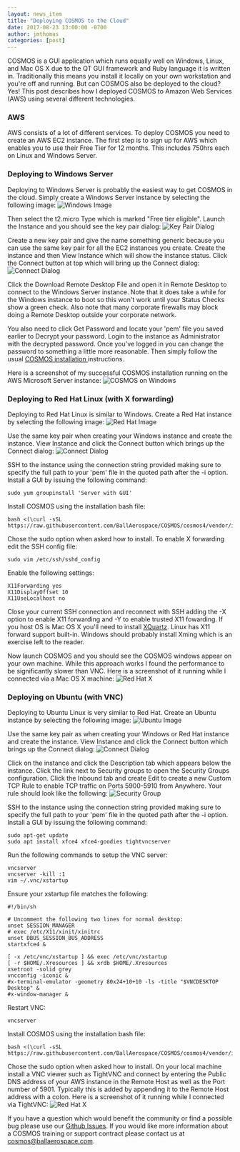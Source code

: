 ```yaml
---
layout: news_item
title: "Deploying COSMOS to the Cloud"
date: 2017-08-23 13:00:00 -0700
author: jmthomas
categories: [post]
---
```


COSMOS is a GUI application which runs equally well on Windows, Linux, and Mac OS X due to the QT GUI framework and Ruby language it is written in. Traditionally this means you install it locally on your own workstation and you're off and running. But can COSMOS also be deployed to the cloud? Yes! This post describes how I deployed COSMOS to Amazon Web Services (AWS) using several different technologies.

### AWS

AWS consists of a lot of different services. To deploy COSMOS you need to create an AWS EC2 instance. The first step is to sign up for AWS which enables you to use their Free Tier for 12 months. This includes 750hrs each on Linux and Windows Server.

### Deploying to Windows Server

Deploying to Windows Server is probably the easiest way to get COSMOS in the cloud. Simply create a Windows Server instance by selecting the following image:
![Windows Image]({{site.baseurl}}/img/2017_08_23_aws_win_server.png)

Then select the t2.micro Type which is marked "Free tier eligible". Launch the Instance and you should see the key pair dialog:
![Key Pair Dialog]({{site.baseurl}}/img/2017_08_23_aws_key_pair.png)

Create a new key pair and give the name something generic because you can use the same key pair for all the EC2 instances you create. Create the instance and then View Instance which will show the instance status. Click the Connect button at top which will bring up the Connect dialog:
![Connect Dialog]({{site.baseurl}}/img/2017_08_23_aws_win_connect.png)

Click the Download Remote Desktop File and open it in Remote Desktop to connect to the Windows Server instance. Note that it does take a while for the Windows instance to boot so this won't work until your Status Checks show a green check. Also note that many corporate firewalls may block doing a Remote Desktop outside your corporate network.

You also need to click Get Password and locate your 'pem' file you saved earlier to Decrypt your password. Login to the instance as Administrator with the decrypted password. Once you've logged in you can change the password to something a little more reasonable. Then simply follow the usual [COSMOS installation ]({{site.baseurl}}/docs/v4/installation/) instructions.

Here is a screenshot of my successful COSMOS installation running on the AWS Microsoft Server instance:
![COSMOS on Windows]({{site.baseurl}}/img/2017_08_23_aws_windows.png)

### Deploying to Red Hat Linux (with X forwarding)

Deploying to Red Hat Linux is similar to Windows. Create a Red Hat instance by selecting the following image:
![Red Hat Image]({{site.baseurl}}/img/2017_08_23_aws_red_hat.png)

Use the same key pair when creating your Windows instance and create the instance. View Instance and click the Connect button which brings up the Connect dialog:
![Connect Dialog]({{site.baseurl}}/img/2017_08_23_aws_red_hat_connect.png)

SSH to the instance using the connection string provided making sure to specify the full path to your 'pem' file in the quoted path after the -i option. Install a GUI by issuing the following command:

```
sudo yum groupinstall 'Server with GUI'
```

Install COSMOS using the installation bash file:

```
bash <(\curl -sSL https://raw.githubusercontent.com/BallAerospace/COSMOS/cosmos4/vendor/installers/linux_mac/INSTALL_COSMOS.sh)
```

Chose the sudo option when asked how to install. To enable X forwarding edit the SSH config file:

```
sudo vim /etc/ssh/sshd_config
```

Enable the following settings:

```
X11Forwarding yes
X11DisplayOffset 10
X11UseLocalhost no
```

Close your current SSH connection and reconnect with SSH adding the -X option to enable X11 forwarding and -Y to enable trusted X11 fowarding. If you host OS is Mac OS X you'll need to install [XQuartz](https://www.xquartz.org/). Linux has X11 forward support built-in. Windows should probably install Xming which is an exercise left to the reader.

Now launch COSMOS and you should see the COSMOS windows appear on your own machine. While this approach works I found the performance to be significantly slower than VNC. Here is a screenshot of it running while I connected via a Mac OS X machine:
![Red Hat X]({{site.baseurl}}/img/2017_08_23_aws_red_hat_x.png)

### Deploying on Ubuntu (with VNC)

Deploying to Ubuntu Linux is very similar to Red Hat. Create an Ubuntu instance by selecting the following image:
![Ubuntu Image]({{site.baseurl}}/img/2017_08_23_aws_ubuntu.png)

Use the same key pair as when creating your Windows or Red Hat instance and create the instance. View Instance and click the Connect button which brings up the Connect dialog:
![Connect Dialog]({{site.baseurl}}/img/2017_08_23_aws_red_hat_connect.png)

Click on the instance and click the Description tab which appears below the instance. Click the link next to Security groups to open the Security Groups configuration. Click the Inbound tab and create Edit to create a new Custom TCP Rule to enable TCP traffic on Ports 5900-5910 from Anywhere. Your rule should look like the following:
![Security Group]({{site.baseurl}}/img/2017_08_23_aws_security_group.png)

SSH to the instance using the connection string provided making sure to specify the full path to your 'pem' file in the quoted path after the -i option. Install a GUI by issuing the following command:

```
sudo apt-get update
sudo apt install xfce4 xfce4-goodies tightvncserver
```

Run the following commands to setup the VNC server:

```
vncserver
vncserver -kill :1
vim ~/.vnc/xstartup
```

Ensure your xstartup file matches the following:

```
#!/bin/sh

# Uncomment the following two lines for normal desktop:
unset SESSION_MANAGER
# exec /etc/X11/xinit/xinitrc
unset DBUS_SESSION_BUS_ADDRESS
startxfce4 &

[ -x /etc/vnc/xstartup ] && exec /etc/vnc/xstartup
[ -r $HOME/.Xresources ] && xrdb $HOME/.Xresources
xsetroot -solid grey
vncconfig -iconic &
#x-terminal-emulator -geometry 80x24+10+10 -ls -title "$VNCDESKTOP Desktop" &
#x-window-manager &
```

Restart VNC:

```
vncserver
```

Install COSMOS using the installation bash file:

```
bash <(\curl -sSL https://raw.githubusercontent.com/BallAerospace/COSMOS/cosmos4/vendor/installers/linux_mac/INSTALL_COSMOS.sh)
```

Chose the sudo option when asked how to install. On your local machine install a VNC viewer such as TightVNC and connect by entering the Public DNS address of your AWS instance in the Remote Host as well as the Port number of 5901. Typically this is added by appending it to the Remote Host address with a colon. Here is a screenshot of it running while I connected via TightVNC:
![Red Hat X]({{site.baseurl}}/img/2017_08_23_aws_ubuntu_vnc.png)

If you have a question which would benefit the community or find a possible bug please use our [Github Issues](https://github.com/BallAerospace/COSMOS/issues). If you would like more information about a COSMOS training or support contract please contact us at <cosmos@ballaerospace.com>.
